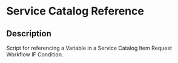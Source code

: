 # Service Catalog Reference

## Description

Script for referencing a Variable in a Service Catalog Item Request Workflow IF Condition.
